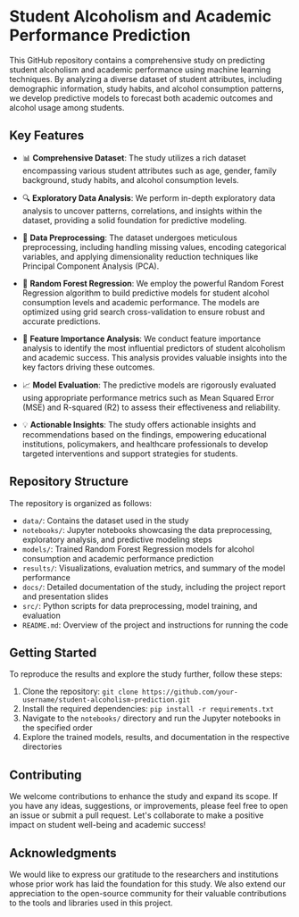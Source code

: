 # Student Alcoholism and Academic Performance Prediction

This GitHub repository contains a comprehensive study on predicting student alcoholism and academic performance using machine learning techniques. By analyzing a diverse dataset of student attributes, including demographic information, study habits, and alcohol consumption patterns, we develop predictive models to forecast both academic outcomes and alcohol usage among students.

## Key Features

- 📊 **Comprehensive Dataset**: The study utilizes a rich dataset encompassing various student attributes such as age, gender, family background, study habits, and alcohol consumption levels.

- 🔍 **Exploratory Data Analysis**: We perform in-depth exploratory data analysis to uncover patterns, correlations, and insights within the dataset, providing a solid foundation for predictive modeling.

- 🔢 **Data Preprocessing**: The dataset undergoes meticulous preprocessing, including handling missing values, encoding categorical variables, and applying dimensionality reduction techniques like Principal Component Analysis (PCA).

- 🌳 **Random Forest Regression**: We employ the powerful Random Forest Regression algorithm to build predictive models for student alcohol consumption levels and academic performance. The models are optimized using grid search cross-validation to ensure robust and accurate predictions.

- 🎯 **Feature Importance Analysis**: We conduct feature importance analysis to identify the most influential predictors of student alcoholism and academic success. This analysis provides valuable insights into the key factors driving these outcomes.

- 📈 **Model Evaluation**: The predictive models are rigorously evaluated using appropriate performance metrics such as Mean Squared Error (MSE) and R-squared (R2) to assess their effectiveness and reliability.

- 💡 **Actionable Insights**: The study offers actionable insights and recommendations based on the findings, empowering educational institutions, policymakers, and healthcare professionals to develop targeted interventions and support strategies for students.

## Repository Structure

The repository is organized as follows:

- `data/`: Contains the dataset used in the study
- `notebooks/`: Jupyter notebooks showcasing the data preprocessing, exploratory analysis, and predictive modeling steps
- `models/`: Trained Random Forest Regression models for alcohol consumption and academic performance prediction
- `results/`: Visualizations, evaluation metrics, and summary of the model performance
- `docs/`: Detailed documentation of the study, including the project report and presentation slides
- `src/`: Python scripts for data preprocessing, model training, and evaluation
- `README.md`: Overview of the project and instructions for running the code

## Getting Started

To reproduce the results and explore the study further, follow these steps:

1. Clone the repository: `git clone https://github.com/your-username/student-alcoholism-prediction.git`
2. Install the required dependencies: `pip install -r requirements.txt`
3. Navigate to the `notebooks/` directory and run the Jupyter notebooks in the specified order
4. Explore the trained models, results, and documentation in the respective directories

## Contributing

We welcome contributions to enhance the study and expand its scope. If you have any ideas, suggestions, or improvements, please feel free to open an issue or submit a pull request. Let's collaborate to make a positive impact on student well-being and academic success!


## Acknowledgments

We would like to express our gratitude to the researchers and institutions whose prior work has laid the foundation for this study. We also extend our appreciation to the open-source community for their valuable contributions to the tools and libraries used in this project.
